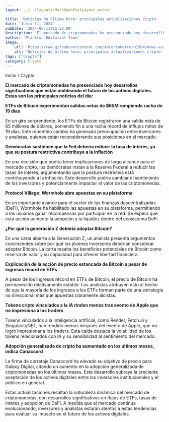 ```yaml
---
layout: ../../layouts/MarkdownPostLayout.astro

title: 'Noticias de última hora: principales actualizaciones cripto'
date: 'Junio 11, 2024'
pubDate: '2024-06-11T15:52:00'
description: 'El mercado de criptomonedas ha presenciado hoy desarrollos significativos que están moldeando el futuro de los activos digitales.'
author: 'Plankton Editorial Team'
image:
    url: 'https://raw.githubusercontent.com/AntonioHerrera1994/news-astro/master/src/assets/crypto/crypto178.webp'
    alt: 'Noticias de última hora: principales actualizaciones cripto'
tags: ["crypto"]
category: Crypto
---
```


<span><a href="/" style="text-decoration:none;color:#0F1416">Inicio</a> / <a href="/crypto" style="text-decoration:none;color:#0F1416">Crypto</a></span>

<p style="font-weight: bold;">El mercado de criptomonedas ha presenciado hoy desarrollos significativos que están moldeando el futuro de los activos digitales. Estas son las principales noticias del día:</p>

**ETFs de Bitcoin experimentan salidas netas de $65M rompiendo racha de 19 días**

En un giro sorprendente, los ETFs de Bitcoin registraron una salida neta de 65 millones de dólares, poniendo fin a una racha récord de influjos netos de 19 días. Este repentino cambio ha generado preocupación entre inversores y analistas, quienes están reconsiderando sus posiciones en el mercado.

**Demócratas sostienen que la Fed debería reducir la tasa de interés, ya que su postura restrictiva contribuye a la inflación**

En una decisión que podría tener implicaciones de largo alcance para el mercado cripto, los demócratas instan a la Reserva Federal a reducir las tasas de interés, argumentando que la postura restrictiva está contribuyendo a la inflación. Este desarrollo podría cambiar el sentimiento de los inversores y potencialmente impactar el valor de las criptomonedas.

**Protocol Village: Wormhole abre apuestas en su plataforma**

En un importante avance para el sector de las finanzas descentralizadas (DeFi), Wormhole ha habilitado las apuestas en su plataforma, permitiendo a los usuarios ganar recompensas por participar en la red. Se espera que esta acción aumente la adopción y la liquidez dentro del ecosistema DeFi.

**¿Por qué la generación Z debería adoptar Bitcoin?**

En una carta abierta a la Generación Z, un analista presenta argumentos convincentes sobre por qué los jóvenes inversores deberían considerar adoptar Bitcoin. La carta resalta los beneficios potenciales de Bitcoin como reserva de valor y su capacidad para ofrecer libertad financiera.

**Explicación de la acción de precio estancada de Bitcoin a pesar de ingresos récord en ETFs**

A pesar de los ingresos récord en ETFs de Bitcoin, el precio de Bitcoin ha permanecido relativamente estable. Los analistas atribuyen esto al hecho de que la mayoría de los ingresos a los ETFs forman parte de una estrategia no direccional más que apuestas claramente alcistas.

**Tokens cripto vinculados a la IA rinden menos tras evento de Apple que no impresiona a los traders**

Tokens vinculados a la inteligencia artificial, como Render, Fetch.ai y SingularityNET, han rendido menos después del evento de Apple, que no logró impresionar a los traders. Esta caída destaca la volatilidad de los tokens relacionados con IA y su sensibilidad al sentimiento del mercado.

**Adopción generalizada de cripto ha aumentado en los últimos meses, indica Canaccord**

La firma de corretaje Canaccord ha elevado su objetivo de precio para Galaxy Digital, citando un aumento en la adopción generalizada de criptomonedas en los últimos meses. Este desarrollo subraya la creciente aceptación de los activos digitales entre los inversores institucionales y el público en general.

Estas actualizaciones resaltan la naturaleza dinámica del mercado de criptomonedas, con desarrollos significativos en flujos de ETFs, tasas de interés y adopción de DeFi. A medida que el mercado continúa evolucionando, inversores y analistas estarán atentos a estas tendencias para evaluar su impacto en el futuro de los activos digitales.